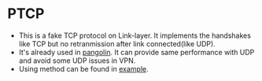 # PTCP
* This is a fake TCP protocol on Link-layer. It implements the handshakes like TCP but no retranmission after link connected(like UDP).
* It's already used in [pangolin](https://github.com/xitongsys/pangolin). It can provide same performance with UDP and avoid some UDP issues in VPN.
* Using method can be found in [example](https://github.com/xitongsys/ptcp/tree/master/example).

